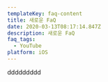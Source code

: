 ```yaml
---
templateKey: faq-content
title: 새로운 FaQ
date: 2020-03-13T08:17:14.847Z
description: 새로운 FaQ
faq_tags:
  - YouTube
platform: iOS
---
```

ddddddddd
